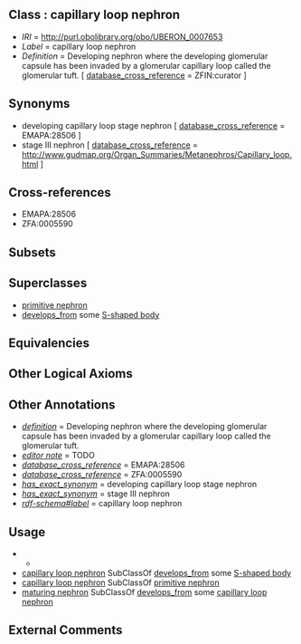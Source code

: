 
## Class : capillary loop nephron

 * *IRI* = http://purl.obolibrary.org/obo/UBERON_0007653
 * *Label* = capillary loop nephron
 * *Definition* = Developing nephron where the developing glomerular capsule has been invaded by a glomerular capillary loop called the glomerular tuft. [ [database_cross_reference](../../ef/oboInOwl#hasDbXref.md) = ZFIN:curator ]

## Synonyms

 * developing capillary loop stage nephron [ [database_cross_reference](../../ef/oboInOwl#hasDbXref.md) = EMAPA:28506 ]
 * stage III nephron [ [database_cross_reference](../../ef/oboInOwl#hasDbXref.md) = http://www.gudmap.org/Organ_Summaries/Metanephros/Capillary_loop.html ]

## Cross-references

 * EMAPA:28506
 * ZFA:0005590

## Subsets


## Superclasses

 * [primitive nephron](../../UBERON/32/UBERON_0010532.md)
 * [develops_from](../../RO/02/RO_0002202.md) some [S-shaped body](../../UBERON/99/UBERON_0004199.md)

## Equivalencies


## Other Logical Axioms


## Other Annotations

 * *[definition](../../IAO/15/IAO_0000115.md)* = Developing nephron where the developing glomerular capsule has been invaded by a glomerular capillary loop called the glomerular tuft.
 * *[editor note](../../IAO/16/IAO_0000116.md)* = TODO
 * *[database_cross_reference](../../ef/oboInOwl#hasDbXref.md)* = EMAPA:28506
 * *[database_cross_reference](../../ef/oboInOwl#hasDbXref.md)* = ZFA:0005590
 * *[has_exact_synonym](../../ym/oboInOwl#hasExactSynonym.md)* = developing capillary loop stage nephron
 * *[has_exact_synonym](../../ym/oboInOwl#hasExactSynonym.md)* = stage III nephron
 * *[rdf-schema#label](../../el/rdf-schema#label.md)* = capillary loop nephron

## Usage

 * -
 * [capillary loop nephron](../../UBERON/53/UBERON_0007653.md) SubClassOf [develops_from](../../RO/02/RO_0002202.md) some [S-shaped body](../../UBERON/99/UBERON_0004199.md)
 * [capillary loop nephron](../../UBERON/53/UBERON_0007653.md) SubClassOf [primitive nephron](../../UBERON/32/UBERON_0010532.md)
 * [maturing nephron](../../UBERON/54/UBERON_0007654.md) SubClassOf [develops_from](../../RO/02/RO_0002202.md) some [capillary loop nephron](../../UBERON/53/UBERON_0007653.md)

## External Comments

